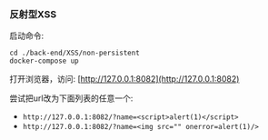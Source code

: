 ### 反射型XSS

启动命令:

```shell
cd ./back-end/XSS/non-persistent
docker-compose up
```

打开浏览器，访问: [http://127.0.0.1:8082](http://127.0.0.1:8082)

尝试把url改为下面列表的任意一个:
* `http://127.0.0.1:8082/?name=<script>alert(1)</script>`
* `http://127.0.0.1:8082/?name=<img src="" onerror=alert(1)/>`
